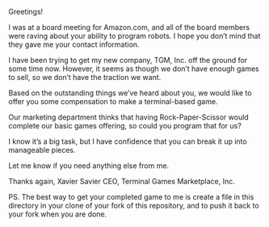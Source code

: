 Greetings!

I was at a board meeting for Amazon.com, and all of the board members were raving about your ability to program robots. I hope you don’t mind that they gave me your contact information.

I have been trying to get my new company, TGM, Inc. off the ground for some time now. However, it seems as though we don’t have enough games to sell, so we don’t have the traction we want. 

Based on the outstanding things we’ve heard about you, we would like to offer you some compensation to make a terminal-based game. 

Our marketing department thinks that having Rock-Paper-Scissor would complete our basic games offering, so could you program that for us?

I know it’s a big task, but I have confidence that you can break it up into manageable pieces.

Let me know if you need anything else from me.

Thanks again,
Xavier Savier
CEO, Terminal Games Marketplace, Inc.

PS.  The best way to get your completed game to me is create a file in this directory in your clone of your fork of this repository, and to push it back to your fork when you are done.
